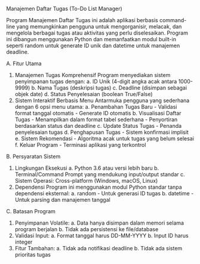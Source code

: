 Manajemen Daftar Tugas (To-Do List Manager)

Program Manajemen Daftar Tugas ini adalah aplikasi berbasis command-line yang memungkinkan pengguna untuk mengorganisir, melacak, dan mengelola berbagai tugas atau aktivitas yang perlu diselesaikan. Program ini dibangun menggunakan Python dan memanfaatkan modul built-in seperti random untuk generate ID unik dan datetime untuk manajemen deadline.

A. Fitur Utama
  1. Manajemen Tugas Komprehensif
     Program menyediakan sistem penyimpanan tugas dengan:
     a. ID Unik (4-digit angka acak antara 1000-9999)
     b. Nama Tugas (deskripsi tugas)
     c. Deadline (disimpan sebagai objek date)
     d. Status Penyelesaian (boolean True/False)
  2. Sistem Interaktif Berbasis Menu
     Antarmuka pengguna yang sederhana dengan 6 opsi menu utama:
     a. Penambahan Tugas Baru
         - Validasi format tanggal otomatis
         - Generate ID otomatis
     b. Visualisasi Daftar Tugas
         - Menampilkan dalam format tabel sederhana
         - Penyortiran berdasarkan status dan deadline
     c. Update Status Tugas
         - Penanda penyelesaian tugas
     d. Penghapusan Tugas
         - Sistem konfirmasi implisit
     e. Sistem Rekomendasi
         - Algoritma acak untuk tugas yang belum selesai
     f. Keluar Program
         - Terminasi aplikasi yang terkontrol

B. Persyaratan Sistem
  1. Lingkungan Eksekusi
     a. Python 3.6 atau versi lebih baru
     b. Terminal/Command Prompt yang mendukung input/output standar
     c. Sistem Operasi: Cross-platform (Windows, macOS, Linux)
  2. Dependensi
     Program ini menggunakan modul Python standar tanpa dependensi eksternal:
     a. random - Untuk generasi ID tugas
     b. datetime - Untuk parsing dan manajemen tanggal

C. Batasan Program
  1. Penyimpanan Volatile:
     a. Data hanya disimpan dalam memori selama program berjalan
     b. Tidak ada persistensi ke file/database
  2. Validasi Input:
     a. Format tanggal harus DD-MM-YYYY
     b. Input ID harus integer
  3. Fitur Tambahan:
     a. Tidak ada notifikasi deadline
     b. Tidak ada sistem prioritas tugas


